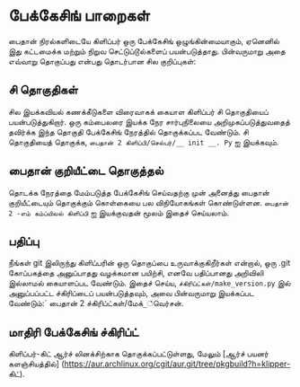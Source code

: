 # பேக்கேசிங் பாறைகள்

பைதான் நிரல்களிடையே கிளிப்பர் ஒரு பேக்கேசிங் ஒழுங்கின்மையாகும், ஏனெனில் இது கட்டமைக்க மற்றும் நிறுவ செட்டுப்டூல்களைப் பயன்படுத்தாது. பின்வருமாறு அதை எவ்வாறு தொகுப்பது என்பது தொடர்பான சில குறிப்புகள்:

## சி தொகுதிகள்

சில இயக்கவியல் கணக்கீடுகளை விரைவாகக் கையாள கிளிப்பர் சி தொகுதியைப் பயன்படுத்துகிறார். ஒரு கம்பைலரை இயக்க நேர சார்புநிலையை அறிமுகப்படுத்துவதைத் தவிர்க்க இந்த தொகுதி பேக்கேசிங் நேரத்தில் தொகுக்கப்பட வேண்டும். சி தொகுதியைத் தொகுக்க, `பைதான் 2 கிளிப்பி/செல்பர்/__ init __. Py` ஐ இயக்கவும்.

## பைதான் குறியீட்டை தொகுத்தல்

தொடக்க நேரத்தை மேம்படுத்த பேக்கேசிங் செய்வதற்கு முன் அனைத்து பைதான் குறியீட்டையும் தொகுக்கும் கொள்கையை பல விநியோகங்கள் கொண்டுள்ளன. `பைதான் 2 -எம் கம்ப்யிலல் கிளிப்பி` ஐ இயக்குவதன் மூலம் இதைச் செய்யலாம்.

## பதிப்பு

நீங்கள் git இலிருந்து கிளிப்பரின் ஒரு தொகுப்பை உருவாக்குகிறீர்கள் என்றால், ஒரு .git கோப்பகத்தை அனுப்பாதது வழக்கமான பயிற்சி, எனவே பதிப்பானது அறிவிலி இல்லாமல் கையாளப்பட வேண்டும். இதைச் செய்ய, `ச்கிரிப்ட்கள்/make_version.py` இல் அனுப்பப்பட்ட ச்கிரிப்டைப் பயன்படுத்தவும், அவை பின்வருமாறு இயக்கப்பட வேண்டும்:` பைதான் 2 ச்கிரிப்ட்கள்/மேக்_்வெர்சன்.

## மாதிரி பேக்கேசிங் ச்கிரிப்ட்

கிளிப்பர்-கிட் ஆர்ச் லினக்சிற்காக தொகுக்கப்பட்டுள்ளது, மேலும் [ஆர்ச் பயனர் களஞ்சியத்தில்] (https://aur.archlinux.org/cgit/aur.git/tree/pkgbuild?h=klipper- கிட்).
